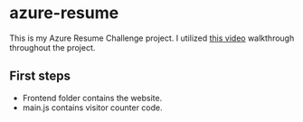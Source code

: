 # azure-resume
This is my Azure Resume Challenge project. I utilized [this video](https://www.youtube.com/watch?v=ieYrBWmkfno&) walkthrough throughout the project.

## First steps

- Frontend folder contains the website.
- main.js contains visitor counter code.